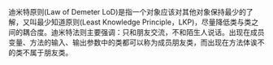 迪米特原则(Law of Demeter LoD)是指一个对象应该对其他对象保持最少的了解，又叫最少知道原则(Least Knowledge Principle，LKP)，尽量降低类与类之间的耦合度。迪米特法则主要强调：只和朋友交流，不和陌生人说话。出现在成员变量、方法的输入、输出参数中的类都可以称为成员朋友类，而出现在方法体诶不的类不属于朋友类。